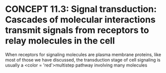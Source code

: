 # CONCEPT 11.3: Signal transduction: Cascades of molecular interactions transmit signals from receptors to relay molecules in the cell

When receptors for signaling molecules are plasma membrane proteins, like most of those we have discussed, the transduction stage of cell signaling is usually a <color = 'red'>multistep pathway involving many molecules